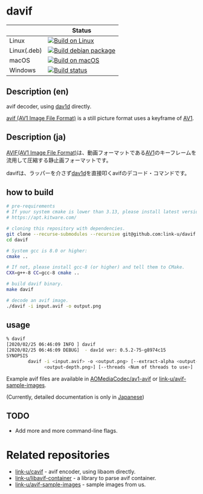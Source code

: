 # davif

| | Status |
|--|---|
| Linux   | [![Build on Linux](https://github.com/link-u/davif/workflows/Build%20on%20Linux/badge.svg)](https://github.com/link-u/davif/actions?query=workflow%3A%22Build+on+Linux%22) |
| Linux(.deb) | [![Build debian package](https://github.com/link-u/davif/workflows/Build%20debian%20package/badge.svg)](https://github.com/link-u/davif/actions?query=workflow%3A%22Build+debian+package%22) |
| macOS   | [![Build on macOS](https://github.com/link-u/davif/workflows/Build%20on%20macOS/badge.svg)](https://github.com/link-u/davif/actions?query=workflow%3A%22Build+on+macOS%22) |
| Windows | [![Build status](https://ci.appveyor.com/api/projects/status/hce7v0tol7mim6dx?svg=true)](https://ci.appveyor.com/project/ledyba-z/davif) |

## Description (en)

avif decoder, using [dav1d](https://code.videolan.org/videolan/dav1d) directly.

[avif (AV1 Image File Format)](https://aomediacodec.github.io/av1-avif/) is a still picture format uses a keyframe of [AV1](https://aomediacodec.github.io/av1-spec/av1-spec.pdf).

## Description (ja)

[AVIF(AV1 Image File Format)]((https://aomediacodec.github.io/av1-avif/))は、動画フォーマットである[AV1](https://aomediacodec.github.io/av1-spec/av1-spec.pdf)のキーフレームを流用して圧縮する静止画フォーマットです。

davifは、ラッパーを介さず[dav1d](https://code.videolan.org/videolan/dav1d)を直接叩くavifのデコード・コマンドです。

## how to build

```bash
# pre-requirements
# If your system cmake is lower than 3.13, please install latest version:
# https://apt.kitware.com/

# cloning this repository with dependencies.
git clone --recurse-submodules --recursive git@github.com:link-u/davif.git
cd davif

# System gcc is 8.0 or higher:
cmake ..

# If not, please install gcc-8 (or higher) and tell them to CMake.
CXX=g++-8 CC=gcc-8 cmake ..

# build davif binary.
make davif

# decode an avif image.
./davif -i input.avif -o output.png
```

## usage

```bash
% davif
[2020/02/25 06:46:09 INFO ] davif
[2020/02/25 06:46:09 DEBUG]  - dav1d ver: 0.5.2-75-g8974c15
SYNOPSIS
        davif -i <input.avif> -o <output.png> [--extract-alpha <output-alpha.png>] [--extract-depth
              <output-depth.png>] [--threads <Num of threads to use>]
```

Example avif files are available in [AOMediaCodec/av1-avif](https://github.com/AOMediaCodec/av1-avif/tree/master/testFiles) or [link-u/avif-sample-images](https://github.com/link-u/avif-sample-images).

(Currently, detailed documentation is only in [Japanese](./doc/ja_JP/README.md))

## TODO

 - Add more and more command-line flags.

# Related repositories

 - [link-u/cavif](https://github.com/link-u/cavif) - avif encoder, using libaom directly.
 - [link-u/libavif-container](https://github.com/link-u/libavif-container) - a library to parse avif container.
 - [link-u/avif-sample-images](https://github.com/link-u/avif-sample-images) - sample images from us.
